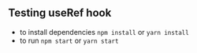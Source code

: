 ## Testing useRef hook

- to install dependencies `npm install` or `yarn install`
- to run `npm start` or `yarn start`
